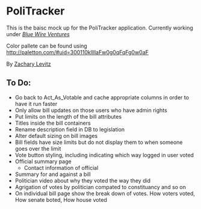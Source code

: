 # PoliTracker

This is the baisc mock up for the PoliTracker application.  Currently working under  [*Blue Wire Ventures*](http://bluewire.co)

Color pallete can be found using http://paletton.com/#uid=300110kllllaFw0g0qFqFg0w0aF

By [Zachary Levitz](http://bluewire.co)

## To Do:
* Go back to Act_As_Votable and cache appropriate columns in order to have it run faster
* Only allow bill updates on those users who have admin rights
* Put limits on the length of the bill attributes
* Titles inside the bill containers
* Rename description field in DB to legislation
* Alter default sizing on bill images
* Bill fields have size limits but do not display them to when someone goes over the limit
* Vote button styling, including indicating which way logged in user voted
* Official summary page
	* Contact information of official
* Summary for and against a bill
* Politician video about why they voted the way they did
* Agrigation of votes by politician compated to constituancy and so on
* On individual bill page show the break down of votes. How voters voted, How senate boted, How house voted